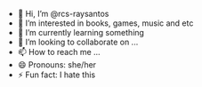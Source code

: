 - 👋 Hi, I’m @rcs-raysantos
- 👀 I’m interested in books, games, music and etc
- 🌱 I’m currently learning something
- 💞️ I’m looking to collaborate on ...
- 📫 How to reach me ...
- 😄 Pronouns: she/her
- ⚡ Fun fact: I hate this

<!---
rcs-raysantos/rcs-raysantos is a ✨ special ✨ repository because its `README.md` (this file) appears on your GitHub profile.
You can click the Preview link to take a look at your changes.
--->
